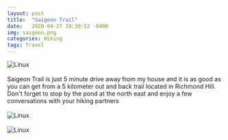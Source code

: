 ```yaml
---
layout: post
title:  "Saigeon Trail"
date:   2020-04-27 18:30:52 -0400
img: saigeon.png
categories: Hiking
tags: Travel
---
```


![Linux]({{site.baseurl}}/images/saigeon.png)
<br>
<br>
Saigeon Trail is just 5 minute drive away from my house and it is as good as you can get from a 5 kilometer out and back trail located in  Richmond Hill. 
Don't forget to stop by the pond at the north east and enjoy a few conversations with your hiking partners
<br>
<br>
![Linux]({{site.baseurl}}/images/saigeon1.jpg)
<br>
<br>
![Linux]({{site.baseurl}}/images/saigeon2.jpg)
